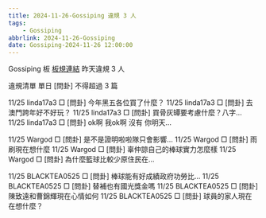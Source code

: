 ```yaml
---
title: 2024-11-26-Gossiping 違規 3 人
tags:
    - Gossiping
abbrlink: 2024-11-26-Gossiping
date: Gossiping-2024-11-26 12:00:00
---
```

Gossiping 板 [板規連結](https://www.ptt.cc/bbs/Gossiping/M.1637425085.A.07D.html)
昨天違規 3 人
<!-- more -->

違規清單
單日 [問卦] 不得超過 3 篇

11/25 linda17a3 □ [問卦] 今年黑五各位買了什麼？
11/25 linda17a3 □ [問卦] 去澳門跨年好不好玩？
11/25 linda17a3 □ [問卦] 買骨灰罈要考慮什麼？八字…
11/25 linda17a3 □ [問卦] ok啊 我ok啊 沒有 你明天…

11/25 Wargod □ [問卦] 是不是證明啦啦隊只會影響…
11/25 Wargod □ [問卦] 雨刷現在想什麼
11/25 Wargod □ [問卦] 辜仲諒自己的棒球實力怎麼樣
11/25 Wargod □ [問卦] 為什麼籃球比較少原住民在…

11/25 BLACKTEA0525 □ [問卦] 棒球能有好成績政府功勞比…
11/25 BLACKTEA0525 □ [問卦] 替補也有國光獎金嗎
11/25 BLACKTEA0525 □ [問卦] 陳致遠和曹錦輝現在心情如何
11/25 BLACKTEA0525 □ [問卦] 球員的家人現在在想什麼？